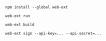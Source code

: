 ```
npm install --global web-ext
```

```
web-ext run
```

```
web-ext build
```

```
web-ext sign --api-key=... --api-secret=...
```



